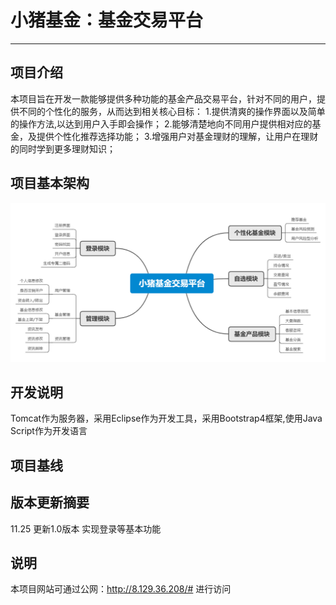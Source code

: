 # 小猪基金：基金交易平台
___

## 项目介绍
本项目旨在开发一款能够提供多种功能的基金产品交易平台，针对不同的用户，提供不同的个性化的服务，从而达到相关核心目标：
1.提供清爽的操作界面以及简单的操作方法,以达到用户入手即会操作；
2.能够清楚地向不同用户提供相对应的基金，及提供个性化推荐选择功能；
3.增强用户对基金理财的理解，让用户在理财的同时学到更多理财知识；
     
## 项目基本架构
![image](https://github.com/Piggy-Fund/Piggy_Fund/blob/main/img/pic.png)

## 开发说明
Tomcat作为服务器，采用Eclipse作为开发工具，采用Bootstrap4框架,使用Java Script作为开发语言

## 项目基线


## 版本更新摘要
11.25 更新1.0版本 实现登录等基本功能

## 说明
本项目网站可通过公网：http://8.129.36.208/# 进行访问

